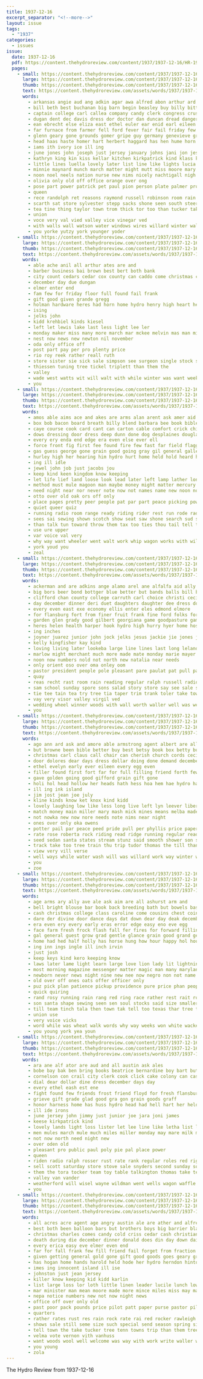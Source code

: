 ```yaml
---
title: 1937-12-16
excerpt_separator: "<!--more-->"
layout: issue
tags:
  - "1937"
categories:
  - issues
issue:
  date: 1937-12-16
  pdf: https://content.thehydroreview.com/content/1937/1937-12-16/HR-1937-12-16.pdf
  pages:
    - small: https://content.thehydroreview.com/content/1937/1937-12-16/small/HR-1937-12-16-01.jpg
      large: https://content.thehydroreview.com/content/1937/1937-12-16/large/HR-1937-12-16-01.jpg
      thumb: https://content.thehydroreview.com/content/1937/1937-12-16/thumbnails/HR-1937-12-16-01.jpg
      text: https://content.thehydroreview.com/assets/words/1937/1937-12-16/HR-1937-12-16-01.txt
      words:
        - arkansas angie aud ang adkin agar awa alfred abon arthur ard anda american ash all able ani age austin ann are ask amos ace and arm
        - bill beth best buchanan big barn begin beasley buy billy bitterly below blue bank brisk bring bak bei baras bingo bixler back bearer brought beatrice brick bin bourne ball boucher boy basket bandy business box brough birden betsy body bickell barrow brummett bros been bob bas better browne board bull bone burns but bridgeport bowens beig began bell break bert
        - captain college carl callea company candy clerk congress cruse cham carrol coffee colorado coup cas city comes can chris clarence chas china cost cedar coupe coe champlin claus chest cate clint chisum curnutt cock collier crosswhite champ cand cloud class child came cox crownover cases con christ colony cray condit cope christine champion cattle crissman carolyn crawford crown church christmas cash curtis coats cold carruth
        - dugan dent dec davis dress dor doctor dan duncan dread danger due down dick der daughter dunithan degree december deupree during door day daugherty dungan desire done dach dumas ditmore doing date dene
        - ean ebrecht else eliza east ethel euler ear enid earl eileen ever eager ebb even every epton escort edwards eve
        - far furnace from farmer fell ford fever fair fail friday few frost frank farm forest fuller fog fast funchess fine frazier floyd for famous falling found forget fear flow fare fred fan floor first fall full
        - glenn geary gone grounds gomer gripe guy germany genevieve gray getting grand gave gilmore gress graff games goods gen given ghering garvey gregory gun glen gift grain good group greg green gin gilchrist game gibbs grove gas glenna gregg
        - head haas haste homer hart herbert haggard has hen hume horn hawkins hom henry heart harness hydro house harold honor hammer had han howard hunt hainline hardware how him hinton harding high harlan hung held hop holding hager homes holiday her husband hafer hot hubert
        - iams ith ivory ice ill ing
        - june jones john joseph just jersey january johns jani jon jess jack
        - kathryn king kin kiss kellar kitchen kirkpatrick kind klass kidd kings know kate kimble kirk
        - little lines luella lovely later list line like lights lucia let live late lee lois large lei lamp low less loose leon life levi les lala last leonard lower lora lewis long labonte
        - minnie maynard munch march matter might mutt miss moore mary maude memory mis mail mas more mills melvin mules mace mark miles mold monday mise margie made match mer may morning much market must marcrum man miller most main many mike miler means mur monroe merchant money moree
        - noon noel neels nation nurse new nims nicely nachtigall nigh nor neal name names now neman night north neck not notice
        - olivia only old off office orange over ong
        - pose part power patrick pet paul pion person plate palmer promise pitzer plaster peter people poles present parlin proud plant price page pace public potter place phyllis poland pack
        - queen
        - rece randolph ret reasons raymond russell robinson room rain richard reins rust regular roll raetz richert ready rex roland roy rash records rathbun read rounds roads ridenour robertson route rever reba ray rate royal
        - scarth sat store sylvester stepp sacks shone seen south steer scarlet save season sedan simpson slagell style sincere smith slick stamps show still shoots sale sunday severe switzer sun stove scrape soon service slow scott stange spies side solid she shanks ship second sleet stunz son stock seem self shantz school santa states schroder saturday storm street struck standard slemp station seed sor streets state shown special stores shor see sed said such schantz say steele
        - tea tine thing taylor town trom thick tor too than tucker takes team the taken top thompson tie take tudor tree them tall ting torn tooman trees tindel tures townsend
        - union
        - voce very val vied valley vice vinegar ved
        - with walls wall watson water windows wires willard winter walter world worst winters week winnings way williams woodrow weatherford wanda ways west walt weather wilson wyatt washington wilma wife wells wayne winkleman washita will watch warm was winners waller well wynona warde want went white while
        - you yorke yutzy york younger yoder
    - small: https://content.thehydroreview.com/content/1937/1937-12-16/small/HR-1937-12-16-02.jpg
      large: https://content.thehydroreview.com/content/1937/1937-12-16/large/HR-1937-12-16-02.jpg
      thumb: https://content.thehydroreview.com/content/1937/1937-12-16/thumbnails/HR-1937-12-16-02.jpg
      text: https://content.thehydroreview.com/assets/words/1937/1937-12-16/HR-1937-12-16-02.txt
      words:
        - able ache anil all arthur ates are and
        - barber business bai brown best bert both bank
        - city count cedars cedar cox county can caddo come christmas church cry
        - december day due dungan
        - elmer enter end
        - fam few for friday floor full found fail frank
        - gift good given grande gregg
        - holman hardware heres had horn home hydro henry high heart herndon harry hinton hamilton
        - ising
        - jelks john
        - kidd krehbiel kinds kiesel
        - left let lewis lake last less light lee ler
        - monday maker miss many more march mar mckee melvin mas man miller
        - nest now news new newton nil november
        - oda only office off
        - post part pay per pro plenty price
        - rio roy reek rather reall ruth
        - store sister sie sick sale simpson see surgeon single stock sar scott son south service smith sam shed sunday
        - thiessen tuning tree tickel triplett than them the
        - valley
        - wade west watts wit will walt with while winter was want weeks
        - you
    - small: https://content.thehydroreview.com/content/1937/1937-12-16/small/HR-1937-12-16-03.jpg
      large: https://content.thehydroreview.com/content/1937/1937-12-16/large/HR-1937-12-16-03.jpg
      thumb: https://content.thehydroreview.com/content/1937/1937-12-16/thumbnails/HR-1937-12-16-03.jpg
      text: https://content.thehydroreview.com/assets/words/1937/1937-12-16/HR-1937-12-16-03.txt
      words:
        - amos able aims ace and akes are arms alan arent ask amer aid all american america
        - box bob bacon board breath billy blend barbara bee book bibles butte baker but big bet back bring break bluff business billion bible born burt better brazil belong bridge belt bland been boss bony brush body best bridle
        - caye course cook card cant can carton cable comfort crick child coffee cause circle chairs choice city cot close chair cushion cooks come cay callahan cotton col came cases car cry comp
        - dows dressing door dress deep dunn done dog desplaines douglas denly down does drop dian december dainty day dark
        - every ery enda end edge era even else ever ell
        - force front fig first fee found fire few fast far field flagg forward fore from fatal fies friends friend faint face fires forget fiber for faster free fine full
        - gas guess george gone grain good going gray gil general gallery given
        - hurley high her hearing him hydro hurt home held hold heard horse hes har hunter hed has hour helps hundred heaven how halt had hou hand hath
        - ing ill idle
        - jewel john job just jacobs jou
        - keep kind keen kingdom know keeping
        - let life lief land loose look lead later left lamp lather long larger like lie leader leisure last light late law longer little lay
        - method must mule magoon man maybe money might matter mercury moment made miles marian more mang most much mari may mean
        - need night near nor never note now not names name new noon nose ning
        - otto over old oak ors off only
        - place pages pretty peer people pat par part peace picking powers profit pull plain proce plenty points poor pers prest power point press
        - quiet queer quiz
        - running radio room range ready riding rider rest run rode rad reach ruffle red rust reading rock
        - sees sai sewing shown scotch show seat saw shone search sud sheriff steve stay sand send square short ser sales seller sun spears sat soon seen seems sprang strange shack springs said settle sor stones sad swift sleep shoulder secret silence study sweat see states side south special seven she say
        - than talk tun toward throw them tax too ties thou tail tell telling top trail ten thing tribe toll tall tender thi tea thu tano then touch take try torn the
        - use ure upper
        - var voice val very
        - why way want wheeler went walt work whip wagon works with will was waste washington walk waver watson wind wolf well wheel while wood words world
        - york youd you
        - zeal
    - small: https://content.thehydroreview.com/content/1937/1937-12-16/small/HR-1937-12-16-04.jpg
      large: https://content.thehydroreview.com/content/1937/1937-12-16/large/HR-1937-12-16-04.jpg
      thumb: https://content.thehydroreview.com/content/1937/1937-12-16/thumbnails/HR-1937-12-16-04.jpg
      text: https://content.thehydroreview.com/assets/words/1937/1937-12-16/HR-1937-12-16-04.txt
      words:
        - ackerman and are adkins ange alamo arel ane alfalfa aid ally ago alva armitage alt albert all
        - big bors beer bond bottger blue better but bands balls bill bread bud bryan buy ball baker been bliss best body ban beam back bumpers bound bride breckenridge bank
        - clifford chan county college carruth carl choice christi cecil cordell cree coffee conte crystal curio case clock christmas captain canning city cone cap cash cope car cach cake class coleman claus custer check corpus cost cream coy colorado church coupe comanche came
        - day december dinner deri duet daughters daughter dee dress downing dayton days don dover decora doing deep donald
        - every even east exe economy ellis enter eles edmond elmore
        - for flansburg fort from finer fruit frank fine ford folks forte first fay flowers foe felton fow favorite fears fodor
        - garden glen grady good gilbert georgiana game goodpasture games gold gines given gregg groom gren gin goltry gar going group gave golden
        - heres helen health harper hook hydro high hurry hyer home hose hooke her horm hinton harry honor how hugh held harris happy horns has had
        - ing inches
        - joyner juarez junior john jock jelks jesus jackie jie jones just
        - kelly kingfisher kay kind
        - loving living later lookeba large line lines last long leland lit loss lock lie lye loud lighter light learned lower lord low live
        - marlow might merchant much more made mate monday marie mayer mye madeline maa merry mangum matter mona manuel mere members mexico many mason moyet morning million mose men memory
        - noon now numbers nold not north new natalia near needs
        - only orient oso over oma onley oom
        - pastor president people pole pleasant pare paulat pat pull paso pay park per pack parks price pies post present paar prayer
        - quay
        - reas recht rast room rain reading regular ralph russell radio rook ranges
        - sam school sunday spore sons salad story store say see sale saturday sawyer said speak sedan stephens set score special smooth sun still silver smith short shorter saw small sea storm soon stant son sleep she sanantonio second santa standard state seven sasa style
        - tie tee tain tea try tree tia taper trim trank toler take tower tail then tell trosper trailer tudor tap thing than the taylor them tiny
        - vay very visor valley virgil ved
        - wedding wheel winner woods with wall worth waller well was week will williams win want wiley word weather wells while water washington winona wyatt worley went
        - you
    - small: https://content.thehydroreview.com/content/1937/1937-12-16/small/HR-1937-12-16-05.jpg
      large: https://content.thehydroreview.com/content/1937/1937-12-16/large/HR-1937-12-16-05.jpg
      thumb: https://content.thehydroreview.com/content/1937/1937-12-16/thumbnails/HR-1937-12-16-05.jpg
      text: https://content.thehydroreview.com/assets/words/1937/1937-12-16/HR-1937-12-16-05.txt
      words:
        - ago ann ard ask and amore able armstrong agent albert are all ayling
        - but browne been bible better buy best betsy book box betty bus body back brown belle
        - christmas carl claus call chair can cherish church cords cecil company caro city colli cha cheer carol card creek
        - door dolores dear days dress dollar doing done demand december dark
        - ethel evelyn early ever eileen every egg even
        - filler found first fort far for full filling friend forth few funny from fountain fares frost ford felton friday friends frank
        - gave golden going good gifford grain gift gone
        - holi hol head hollow her heads hath hess hoa hem hae hydro had holiday half hor how harper henke home
        - ill ing ink island
        - jim jost jean joe july
        - kline kinds know ket knox kind kidd
        - lovely laughing low like less long live left lyn leever liberal last ler line letter lucky little leta
        - match money main miller mary mash mick mines means melba made mere moke man more mcalester much mas mat maybe
        - not nowka new now nore needs note nims near night
        - ones over only oka owens
        - potter pail par peace peed pride pull per phyllis price paper pen
        - rate rose roberta rock riding read ridge running regular reading
        - seed sedan santa states stream stunz said smooth shower son sac sheaf standard spring supply still smoke six saw save store surprise saturday sale shown she short
        - track take too tree train thu trip tudor thomas the till than town tak them tha
        - view very vill verse
        - well ways while water wash will was willard work way winter want wach went weeks week write with word
        - you
        - zoe
    - small: https://content.thehydroreview.com/content/1937/1937-12-16/small/HR-1937-12-16-06.jpg
      large: https://content.thehydroreview.com/content/1937/1937-12-16/large/HR-1937-12-16-06.jpg
      thumb: https://content.thehydroreview.com/content/1937/1937-12-16/thumbnails/HR-1937-12-16-06.jpg
      text: https://content.thehydroreview.com/assets/words/1937/1937-12-16/HR-1937-12-16-06.txt
      words:
        - age arms ary ally ave ale ask aim are all ashurst arm and
        - bell bright blouse bar book back breeding bath but bowels base buy black barbara begin bunk bent bless boy boss better bureau bulk best beg boys been belt barley both bara box banning brightly bull
        - cash christmas college class caroline come cousins chest coins cali col circle comes corre creed care con cause cayenne court crim can cold cutting chic comp cobb card cant cheer chart corn clear clerk
        - dare der divine door dance days dat down dear day deak december denton
        - era even ery every early eras error edge easy eno eve egg
        - face farm fresh frock flash fall fer fires for forward filling ference fellow folks friends from first found fire fitting few funny fair farmer
        - gal general guest grow grad gentle glance grain good grand gentleman glad
        - home had hed half holly has horse hung how hour happy hol house hope hearth hatch hind himsel heard hin hand hydro her hell him
        - ing inn ings ingle ill inch irvin
        - just josh
        - keep keys kind kero keeping know
        - laws later lame light learn large love lion lady lit lightning less long likely lacy larger like lines little lot low lona lis living lower live look last left
        - most morning magazine messenger matter magic man many maryland may model martha more million must might miss mean marry much mercedes maybe men mention mil
        - newborn never news night nine new nee now negro non not name ning nam
        - old over off ones oats offer officer only
        - puz pick plan patience pickup providence pure price phan people present plane pair pont point poot peo paw poor pat peg pardon pork per pro
        - quick quiring
        - rand rosy running rain rang red ring race rather rest rait roads reina ris room rouse role rub real rate reason reg ready rule read rising ress
        - son santa shape sewing seen sen soul stocks said size smaller small stamps set see spruce supply surface school station she sim square such strong sic swing street stock saw shadow sale stevenson sneeze silence still seems socks send starts service suit stage shall stick stephen self say snow sene stephens spring string sir sai smart sunday swell special settler salesman states
        - till team tinch tala then town tak tell too texas thar tree toe tune trio title than the thomas taken take trim times top treat test
        - union use
        - very voice vicks
        - word while was wheat walk words why way weeks won white wacker wil wear wife wire work wallace want ways well wane world water with willie wonder will window winter write ward went
        - you young york yea youn
    - small: https://content.thehydroreview.com/content/1937/1937-12-16/small/HR-1937-12-16-07.jpg
      large: https://content.thehydroreview.com/content/1937/1937-12-16/large/HR-1937-12-16-07.jpg
      thumb: https://content.thehydroreview.com/content/1937/1937-12-16/thumbnails/HR-1937-12-16-07.jpg
      text: https://content.thehydroreview.com/assets/words/1937/1937-12-16/HR-1937-12-16-07.txt
      words:
        - ara ane alf ator are aud and all austin ask ales
        - bobe bay bak ben bring books beatrice bernardine boy bart but boschert baby bill black brown bobby bator beg
        - cornelson con crail city clerk cook click cake colony can cash christmas card cattle cold crown collins come coy clinton company
        - dial dear dollar dine dress december days day
        - every ethel eash est ene
        - fight found few friends frost friend floyd for fresh flansburg friday farm first
        - grieve gift grade glad good gra gon grain goods graff
        - honor harness home has huss hydro head had hell hart her held high hardware hard hens hamilton horse how harold heineman
        - ill ide irons
        - june jersey john jimmy just junior joe jara joni james
        - keese kirkpatrick kind
        - lovely lands light loss lister let lee line like letha list latter leather loving low lora large leonard louie lou last
        - men mules march mule much miles miller monday may mare milk miss mccormick many mil mon more mention
        - not now north need night new
        - over oden old
        - pleasant pro public paul poly pie pal place power
        - queen
        - riden radio ralph rosser rust rate rank regular roles red riggs roan
        - sell scott saturday store stove sale snyders second sunday soon show short senior sawyer snyder sickles small she smooth see school score still severe such sylvest spell south sylvester style shown silk
        - them the tora tocker team toy table talkington thomas take tell
        - valley van vander
        - weatherford will wisel wayne wildman went wells wagon waffle want way ware week wynona wilburn was well with
        - you
    - small: https://content.thehydroreview.com/content/1937/1937-12-16/small/HR-1937-12-16-08.jpg
      large: https://content.thehydroreview.com/content/1937/1937-12-16/large/HR-1937-12-16-08.jpg
      thumb: https://content.thehydroreview.com/content/1937/1937-12-16/thumbnails/HR-1937-12-16-08.jpg
      text: https://content.thehydroreview.com/assets/words/1937/1937-12-16/HR-1937-12-16-08.txt
      words:
        - all acres acre agent age angry austin ale are ather and alfred
        - best both been balloon bars but brothers boys big barrier blank bridgeport burns bales blood bible bring business bunch butts back brother bulk
        - christmas charles comes candy cold criss cedar cash christian chi corn call cach car come came christ can cotton close claus claire cases church cost county
        - death during die december dinner donald does din day down daily days dec diamond dwight dresser
        - every erica easy eve elmer even end
        - far for fall frank few fill friend fail forget from fraction flakes friday ferguson front fun
        - given getting general gold gone gift good goods goes geary gravel grown george grapes garvey
        - has hogan home hands harold held hode her hydro herndon hinton helen hom honor hall hatfield holiday hawthorne him hard heger head how
        - imes ing innocent island ill ise
        - johnston just jean jersey
        - killer know keeping kid kidd karlin
        - list large loss lor loth little linen leader lucile lunch low let last light look
        - mar minister man mean moore made more mince miles miss may many must morning men mon monday mcmahan morn main mas most matter miller
        - nepa notice numbers new not now night news
        - office off over only old
        - past poor pack pounds price pilot patt paper purse pastor pilgrim pillow pay people prior park pound place per present prayer page power pete parker pleas pure pillows
        - quarters
        - rather rates rust res rain rock rate rai red rocker rawleigh revie
        - shows sale still seme size such special send season spring sid sill state street shirts store soap santa save south stands station suk sin say short sermon see soles stock start servi sales satin sunday sal sister sauce saturday stand stage service
        - tell town the take tucker tree tenn towns trip than them trees theron taken taylor tobe ted tie thu times trevor tate
        - velma vote vernon vith vanhuss
        - want woods wool well welcome was way with work write waller wheat williams week wells will
        - you young
        - zola
---
```


The Hydro Review from 1937-12-16

<!--more-->

